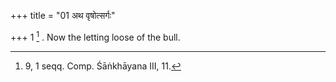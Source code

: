 +++
title = "01 अथ वृषोत्सर्गः"

+++
1 [^1] . Now the letting loose of the bull.


[^1]:  9, 1 seqq. Comp. Śāṅkhāyana III, 11.

